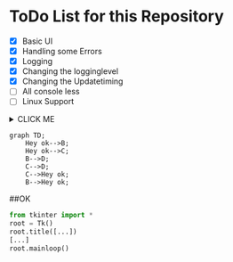 # ToDo List for this Repository

- [x] Basic UI
- [x] Handling some Errors
- [x] Logging
- [x] Changing the logginglevel
- [x] Changing the Updatetiming
- [ ] All console less
- [ ] Linux Support

<details><summary>CLICK ME</summary>

#### We can hide anything, even code!

</details>        

```mermaid
graph TD;
    Hey ok-->B;
    Hey ok-->C;
    B-->D;
    C-->D;
    C-->Hey ok;
    B-->Hey ok;
```



##OK
```python
from tkinter import *
root = Tk()
root.title([...])
[...]
root.mainloop()
```
